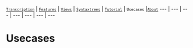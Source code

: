 <a name="start"></a>
[<small>`Transcription`</small>](../transcription.md#start) | [<small>`Features`</small>](../features.md#start) | [<small>`Views`</small>](../views.md#start) | [<small>`Syntaxtrees`</small>](../syntaxtrees.md#start) | [<small>`Tutorial`</small>](../tutorial/README.md#start) | <small>`Usecases`</small> |[<small>`About`</small>](../about.md#start)
---  | --- | --- | --- | --- | --- | ---

# Usecases
